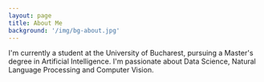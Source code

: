 ```yaml
---
layout: page
title: About Me
background: '/img/bg-about.jpg'
---
```


I'm currently a student at the University of Bucharest, pursuing a Master's degree in Artificial Intelligence. I'm passionate about Data Science, Natural Language Processing and Computer Vision.

